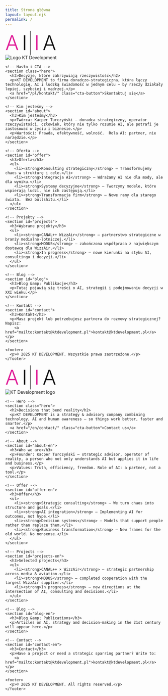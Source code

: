 ```yaml
---
title: Strona główna
layout: layout.njk
permalink: /
---
```


<!--
  PL/EN bez przeładowania + AI|IA (różowo‑czarne, duże, z separatorem)
  ZMIANY:
  • usunięty czarny napis "Kacper Turczyński Development" pod logo (PL i EN)
  • usunięta szara kreska w nagłówku (border-bottom) — nadpisanie CSS
-->

<style>
  /* === USUŃ SZARĄ LINIĘ POD NAGŁÓWKIEM === */
  header, .header{ border-bottom:none !important; box-shadow:none !important; }

  /* === NO-RELOAD LANGUAGE TOGGLE (widoczność bloków) === */
  html[data-lang="pl"] .lang-en{ display:none !important; }
  html[data-lang="en"] .lang-pl{ display:none !important; }
  .language-switcher a[aria-current="true"]{ font-weight:700; text-decoration:underline; }

  /* === AI|IA — wersja jak wcześniej (różowo‑czarne, duże) === */
  :root{ --pink:#DF1995; --ink:#111; }
  .ai-lockup{ display:inline-grid; grid-auto-flow:column; align-items:center; gap: clamp(8px, 1.2vw, 16px); }
  .ai-lockup .ch{ line-height:1; font-weight:300; letter-spacing:0; font-size: clamp(64px, 8.5vw, 140px); }
  .ai-lockup .pink{ color: var(--pink); }
  .ai-lockup .ink{ color: var(--ink); }
  .ai-lockup .bar{ width: 2px; height: clamp(80px, 10vw, 150px); background: var(--ink); display:block; }

  /* Drobna kosmetyka na mobile (nic agresywnego) */
  @media (max-width: 1023px){
    .ai-lockup{ gap: clamp(6px, 2.5vw, 10px); }
    .ai-lockup .ch{ font-size: clamp(36px, 12vw, 64px); }
    .ai-lockup .bar{ height: clamp(42px, 14vw, 76px); }
  }
</style>

<main id="home" class="home">
  <!-- ================== POLSKI ================== -->
  <div class="lang-pl" lang="pl">
    <!-- Sekcja logotypów AI | IA oraz logotypu KT Development -->
    <section class="hero-logos">
      <div class="ai-lockup" role="img" aria-label="AI | IA">
        <span class="ch pink">A</span>
        <span class="ch ink">I</span>
        <span class="bar" aria-hidden="true"></span>
        <span class="ch pink">I</span>
        <span class="ch ink">A</span>
      </div>
      <div class="kt-logo">
        <img src="/base_logo_white_background.png" alt="Logo KT Development" />
      </div>
    </section>

    <!-- Hasło i CTA -->
    <section class="hero">
      <h2>Decyzje, które zakrzywiają rzeczywistość</h2>
      <p>KT DEVELOPMENT to firma doradczo‑strategiczna, która łączy technologię, AI i ludzką świadomość w jednym celu – by rzeczy działały lepiej, szybciej i mądrzej.</p>
      <a href="/pl/kontakt/" class="cta-button">Skontaktuj się</a>
    </section>

    <!-- Kim jesteśmy -->
    <section id="about">
      <h3>Kim jesteśmy</h3>
      <p>Twórca: Kacper Turczyński – doradca strategiczny, operator rzeczywistości, człowiek, który nie tylko rozumie AI, ale potrafi je zastosować w życiu i biznesie.</p>
      <p>Wartości: Prawda, efektywność, wolność.  Rola AI: partner, nie narzędzie.</p>
    </section>

    <!-- Oferta -->
    <section id="offer">
      <h3>Oferta</h3>
      <ul>
        <li><strong>Konsulting strategiczny</strong> — Transformujemy chaos w strukturę i cele.</li>
        <li><strong>Integracja AI</strong> — Wdrażamy AI nie dla mody, ale dla wyniku.</li>
        <li><strong>Systemy decyzyjne</strong> — Tworzymy modele, które wspierają ludzi, nie ich zastępują.</li>
        <li><strong>Transformacja firm</strong> — Nowe ramy dla starego świata.  Bez bullshitu.</li>
      </ul>
    </section>

    <!-- Projekty -->
    <section id="projects">
      <h3>Wybrane projekty</h3>
      <ul>
        <li><strong>CANAL++ WizzAir</strong> — partnerstwo strategiczne w branży medialno‑lotniczej.</li>
        <li><strong>MODUS</strong> — zakończona współpraca z największym dostawcą dla WizzAir.</li>
        <li><strong>In progress</strong> — nowe kierunki na styku AI, consultingu i decyzji.</li>
      </ul>
    </section>

    <!-- Blog -->
    <section id="blog">
      <h3>Blog &amp; Publikacje</h3>
      <p>Tutaj pojawią się treści o AI, strategii i podejmowaniu decyzji w XXI wieku.</p>
    </section>

    <!-- Kontakt -->
    <section id="contact">
      <h3>Kontakt</h3>
      <p>Masz projekt lub potrzebujesz partnera do rozmowy strategicznej?  Napisz:
        <a href="mailto:kontakt@ktdevelopment.pl">kontakt@ktdevelopment.pl</a></p>
    </section>

    <footer>
      <p>© 2025 KT DEVELOPMENT. Wszystkie prawa zastrzeżone.</p>
    </footer>
  </div>

  <!-- ================== ENGLISH ================== -->
  <div class="lang-en" lang="en">
    <!-- Logos section -->
    <section class="hero-logos">
      <div class="ai-lockup" role="img" aria-label="AI | IA">
        <span class="ch pink">A</span>
        <span class="ch ink">I</span>
        <span class="bar" aria-hidden="true"></span>
        <span class="ch pink">I</span>
        <span class="ch ink">A</span>
      </div>
      <div class="kt-logo">
        <img src="/base_logo_white_background.png" alt="KT Development logo" />
      </div>
    </section>

    <!-- Hero -->
    <section class="hero">
      <h2>Decisions that bend reality</h2>
      <p>KT DEVELOPMENT is a strategy & advisory company combining technology, AI and human awareness — so things work better, faster and smarter.</p>
      <a href="/en/contact/" class="cta-button">Contact us</a>
    </section>

    <!-- About -->
    <section id="about-en">
      <h3>Who we are</h3>
      <p>Founder: Kacper Turczyński — strategic advisor, operator of reality, a person who not only understands AI but applies it in life and business.</p>
      <p>Values: Truth, efficiency, freedom. Role of AI: a partner, not a tool.</p>
    </section>

    <!-- Offer -->
    <section id="offer-en">
      <h3>Offer</h3>
      <ul>
        <li><strong>Strategic consulting</strong> — We turn chaos into structure and goals.</li>
        <li><strong>AI integration</strong> — Implementing AI for outcomes, not hype.</li>
        <li><strong>Decision systems</strong> — Models that support people rather than replace them.</li>
        <li><strong>Business transformation</strong> — New frames for the old world. No nonsense.</li>
      </ul>
    </section>

    <!-- Projects -->
    <section id="projects-en">
      <h3>Selected projects</h3>
      <ul>
        <li><strong>CANAL++ × WizzAir</strong> — strategic partnership across media & aviation.</li>
        <li><strong>MODUS</strong> — completed cooperation with the largest WizzAir supplier.</li>
        <li><strong>In progress</strong> — new directions at the intersection of AI, consulting and decisions.</li>
      </ul>
    </section>

    <!-- Blog -->
    <section id="blog-en">
      <h3>Blog &amp; Publications</h3>
      <p>Articles on AI, strategy and decision‑making in the 21st century will appear here.</p>
    </section>

    <!-- Contact -->
    <section id="contact-en">
      <h3>Contact</h3>
      <p>Have a project or need a strategic sparring partner? Write to:
        <a href="mailto:kontakt@ktdevelopment.pl">kontakt@ktdevelopment.pl</a></p>
    </section>

    <footer>
      <p>© 2025 KT DEVELOPMENT. All rights reserved.</p>
    </footer>
  </div>
</main>

<script>
(function(){
  const LS_KEY = 'site_lang';
  const qs = new URLSearchParams(location.search);
  const urlLang = qs.get('lang');
  const saved = localStorage.getItem(LS_KEY);
  const navLang = (navigator.language || navigator.userLanguage || 'en').toLowerCase().startsWith('pl') ? 'pl' : 'en';
  let lang = (urlLang==='pl'||urlLang==='en') ? urlLang : (saved || navLang);

  function applyLang(newLang){
    lang = newLang;
    document.documentElement.setAttribute('data-lang', lang);
    localStorage.setItem(LS_KEY, lang);
    // Podmień ?lang= w URL bez przeładowania
    const params = new URLSearchParams(location.search);
    params.set('lang', lang);
    history.replaceState({}, '', location.pathname + '?' + params.toString() + location.hash);
    // aria-current/pressed w przełączniku nagłówka
    document.querySelectorAll('.language-switcher a').forEach(a=>{
      const code = (a.textContent||'').trim().toLowerCase();
      a.setAttribute('aria-current', code===lang ? 'true':'false');
      a.setAttribute('aria-pressed', code===lang ? 'true':'false');
    });
  }

  // Init
  applyLang(lang);

  // Przechwyć klik w istniejącym przełączniku języka
  const switcher = document.querySelector('.language-switcher');
  if(switcher){
    switcher.addEventListener('click', function(e){
      const a = e.target.closest('a');
      if(!a) return;
      const code = (a.textContent||'').trim().toLowerCase();
      if(code==='pl' || code==='en'){
        e.preventDefault();
        applyLang(code);
      }
    }, true);
  }
})();
</script>

<!-- Nav labels auto-translate with data-lang (no reload) -->
<script>
(function(){
  const labels = {
    pl: { home: 'Strona główna', offer: 'Oferta', projects: 'Projekty', blog: 'Blog', contact: 'Kontakt' },
    en: { home: 'Home',          offer: 'Offer',  projects: 'Projects', blog: 'Blog', contact: 'Contact' }
  };

  function normalize(href){
    try{ return new URL(href, location.origin).pathname; }catch(_){ return href||''; }
  }
  function setNavLabels(lang){
    const L = labels[lang] || labels.pl;
    document.querySelectorAll('header .nav a, #mobile-drawer nav a').forEach(a=>{
      const p = normalize(a.getAttribute('href'));
      let key = null;
      if (p==='/' || p==='/pl/' || p==='/pl/index/') key='home';
      else if (p.startsWith('/pl/oferta/')) key='offer';
      else if (p.startsWith('/pl/projekty/')) key='projects';
      else if (p.startsWith('/blog/')) key='blog';
      else if (p.startsWith('/pl/kontakt/')) key='contact';
      if(key) a.textContent = L[key];
    });
  }
  function currentLang(){ return document.documentElement.getAttribute('data-lang') || 'pl'; }

  // init + react to language changes
  setNavLabels(currentLang());
  new MutationObserver(muts=>{
    for(const m of muts){ if(m.type==='attributes' && m.attributeName==='data-lang'){ setNavLabels(currentLang()); break; } }
  }).observe(document.documentElement, { attributes:true });
})();
</script>

<!-- Force HOME to go to real homepage (root) with current lang) -->
<script>
(function(){
  function currentLang(){ return document.documentElement.getAttribute('data-lang') || 'pl'; }
  function pathOf(href){ try{ return new URL(href, location.origin).pathname; }catch(_){ return href||''; } }
  function isHomeLink(a){
    const p = pathOf(a.getAttribute('href'));
    const t = (a.textContent||'').trim().toLowerCase();
    return t==='strona główna' || t==='home' || p==='/' || p==='/pl/' || p==='/pl/index/';
  }
  function rewriteHomeHrefs(){
    document.querySelectorAll('header .nav a, #mobile-drawer nav a').forEach(a=>{
      if(isHomeLink(a)) a.setAttribute('href','/?lang='+currentLang());
    });
  }

  // initial rewrite + react to language changes
  rewriteHomeHrefs();
  new MutationObserver(m=>{
    for(const x of m){ if(x.type==='attributes' && x.attributeName==='data-lang'){ rewriteHomeHrefs(); break; }}
  }).observe(document.documentElement,{ attributes:true });

  // Intercept clicks on HOME and navigate to root with current lang
  document.addEventListener('click', function(e){
    const a = e.target.closest('a');
    if(!a || !isHomeLink(a)) return;
    e.preventDefault();
    const url='/?lang='+currentLang();
    if(location.pathname==='/' && new URLSearchParams(location.search).get('lang')===currentLang()){
      window.scrollTo({top:0, behavior:'smooth'});
    }else{
      location.assign(url);
    }
    const cb=document.getElementById('menu-toggle'); if(cb){ cb.checked=false; }
  }, true);
})();
</script>
